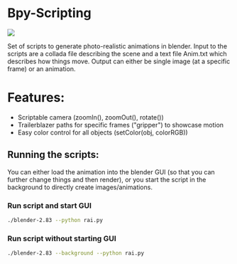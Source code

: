 # Bpy-Scripting

![](https://raw.githubusercontent.com/aorthey/bpy-scripting/main/output/all_robots.png)



Set of scripts to generate photo-realistic animations in blender. Input to the
scripts are a collada file describing the scene and a text file Anim.txt which
describes how things move. Output can either be single image (at a specific
frame) or an animation.

# Features:

*  Scriptable camera (zoomIn(), zoomOut(), rotate())
*  Trailerblazer paths for specific frames ("gripper") to showcase motion
*  Easy color control for all objects (setColor(obj, colorRGB))

## Running the scripts:

You can either load the animation into the blender GUI (so that you can further
change things and then render), or you start the script in the background to
directly create images/animations.

### Run script and start GUI
```bash
./blender-2.83 --python rai.py
```

### Run script without starting GUI
```bash
./blender-2.83 --background --python rai.py
```
